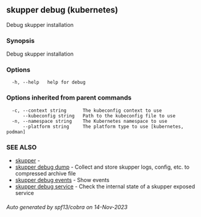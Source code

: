 ## skupper debug (kubernetes)
Debug skupper installation

### Synopsis

Debug skupper installation

### Options

```
  -h, --help   help for debug
```

### Options inherited from parent commands

```
  -c, --context string      The kubeconfig context to use
      --kubeconfig string   Path to the kubeconfig file to use
  -n, --namespace string    The Kubernetes namespace to use
      --platform string     The platform type to use [kubernetes, podman]
```

### SEE ALSO

* [skupper](skupper.md)	 - 
* [skupper debug dump](skupper_debug_dump.md)	 - Collect and store skupper logs, config, etc. to compressed archive file
* [skupper debug events](skupper_debug_events.md)	 - Show events
* [skupper debug service](skupper_debug_service.md)	 - Check the internal state of a skupper exposed service

###### Auto generated by spf13/cobra on 14-Nov-2023
